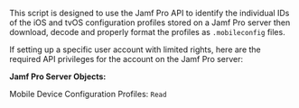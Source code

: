 This script is designed to use the Jamf Pro API to identify the individual IDs of 
the iOS and tvOS configuration profiles stored on a Jamf Pro server then download,
decode and properly format the profiles as `.mobileconfig` files.

If setting up a specific user account with limited rights, here are the required API privileges
for the account on the Jamf Pro server:

**Jamf Pro Server Objects:**

Mobile Device Configuration Profiles: `Read`